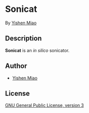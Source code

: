 # Sonicat

By [Yishen Miao](https://github.com/mys721tx)

## Description

**Sonicat** is an *in silico* sonicator.


## Author

* [Yishen Miao](https://github.com/mys721tx)

## License

[GNU General Public License, version 3](http://www.gnu.org/licenses/gpl-3.0.html)
